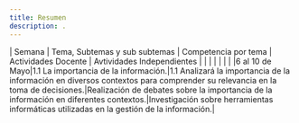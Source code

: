 ```yaml
---
title: Resumen
description: .
---
```


| Semana | Tema, Subtemas y sub subtemas | Competencia por tema | Actividades Docente | Avtividades Independientes |
|         |                              |                      |                      |                            |
|6 al 10 de Mayo|1.1 La importancia de la información.|1.1 Analizará la importancia de la información en diversos contextos para comprender su relevancia en la toma de decisiones.|Realización de debates sobre la importancia de la información en diferentes contextos.|Investigación sobre herramientas informáticas utilizadas en la gestión de la información.|